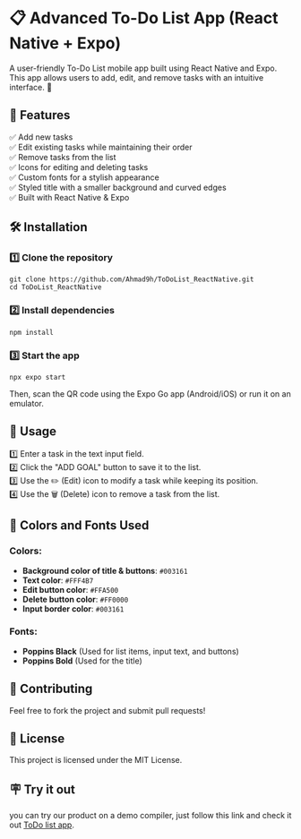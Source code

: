# 📋 Advanced To-Do List App (React Native + Expo)
A user-friendly To-Do List mobile app built using React Native and Expo. This app allows users to add, edit, and remove tasks with an intuitive interface. 🚀

## 📌 Features
✅ Add new tasks  
✅ Edit existing tasks while maintaining their order  
✅ Remove tasks from the list  
✅ Icons for editing and deleting tasks  
✅ Custom fonts for a stylish appearance  
✅ Styled title with a smaller background and curved edges  
✅ Built with React Native & Expo  

## 🛠️ Installation
### 1️⃣ Clone the repository

```
git clone https://github.com/Ahmad9h/ToDoList_ReactNative.git
cd ToDoList_ReactNative
```

### 2️⃣ Install dependencies

```
npm install
```

### 3️⃣ Start the app

```
npx expo start
```
Then, scan the QR code using the Expo Go app (Android/iOS) or run it on an emulator.

## 📜 Usage
1️⃣ Enter a task in the text input field.  
2️⃣ Click the "ADD GOAL" button to save it to the list.  
3️⃣ Use the ✏️ (Edit) icon to modify a task while keeping its position.  
4️⃣ Use the 🗑️ (Delete) icon to remove a task from the list.  

## 🎨 Colors and Fonts Used
### Colors:
- **Background color of title & buttons**: `#003161`
- **Text color**: `#FFF4B7`
- **Edit button color**: `#FFA500`
- **Delete button color**: `#FF0000`
- **Input border color**: `#003161`

### Fonts:
- **Poppins Black** (Used for list items, input text, and buttons)
- **Poppins Bold** (Used for the title)

## 🤝 Contributing
Feel free to fork the project and submit pull requests!

## 📜 License
This project is licensed under the MIT License.

## 🪧 Try it out 
you can try our product on a demo compiler, just follow this link and check it out [ToDo list app](https://snack.expo.dev/@ahmadhamdy/to-do-list).
